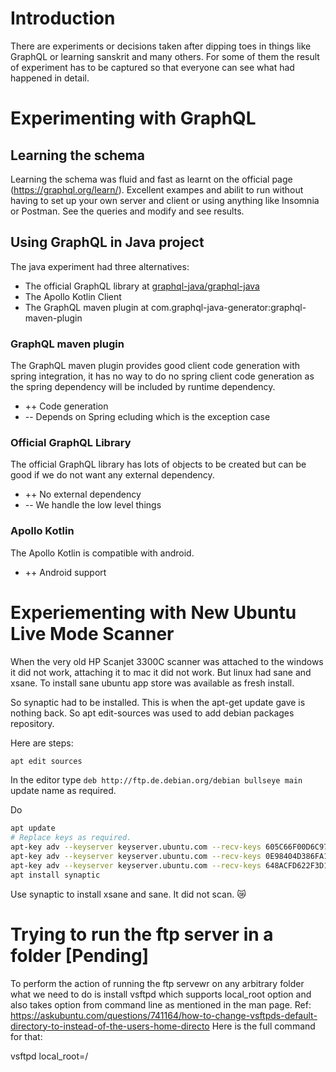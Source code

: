 # Introduction

There are experiments or decisions taken after dipping toes in things like GraphQL or learning sanskrit and many others.
For some of them the result of experiment has to be captured so that everyone can see what had happened in detail.

# Experimenting with GraphQL
## Learning the schema
Learning the schema was fluid and fast as learnt on the official page (https://graphql.org/learn/).
Excellent exampes and abilit to run without having to set up your own server and client or using anything like Insomnia or Postman.
See the queries and modify and see results.

## Using GraphQL in Java project
The java experiment had three alternatives:

- The official GraphQL library at [graphql-java/graphql-java](https://github.com/graphql-java/graphql-java)
- The Apollo Kotlin Client
- The GraphQL maven plugin at com.graphql-java-generator:graphql-maven-plugin

### GraphQL maven plugin
The GraphQL maven plugin provides good client code generation with spring integration,
it has no way to do no spring client code generation as the spring dependency will be included by runtime dependency.

- ++ Code generation
- -- Depends on Spring ecluding which is the exception case

### Official GraphQL Library
The official GraphQL library has lots of objects to be created but can be good if we do not want any external dependency.

- ++ No external dependency
- -- We handle the low level things

### Apollo Kotlin
The Apollo Kotlin is compatible with android.

- ++ Android support

# Experiementing with New Ubuntu Live Mode Scanner

When the very old HP Scanjet 3300C scanner was attached to the windows 
it did not work, attaching it to mac it did not work. 
But linux had sane and xsane. 
To install sane ubuntu app store was available as fresh install.

So synaptic had to be installed. This is when the apt-get update gave is nothing back.
So apt edit-sources was used to add debian packages repository.

Here are steps:
```sh
apt edit sources
```

In the editor type `deb http://ftp.de.debian.org/debian bullseye main` update name as required.

Do
```sh
apt update
# Replace keys as required.
apt-key adv --keyserver keyserver.ubuntu.com --recv-keys 605C66F00D6C9793
apt-key adv --keyserver keyserver.ubuntu.com --recv-keys 0E98404D386FA1D9
apt-key adv --keyserver keyserver.ubuntu.com --recv-keys 648ACFD622F3D138
apt install synaptic
```

Use synaptic to install xsane and sane. It did not scan. 😿

# Trying to run the ftp server in a folder [Pending]

To perform the action of running the ftp servewr on any arbitrary folder 
what we need to do is install vsftpd which supports local_root option
 and also takes option from command line as mentioned in the man page.
Ref: https://askubuntu.com/questions/741164/how-to-change-vsftpds-default-directory-to-instead-of-the-users-home-directo
Here is the full command for that:

vsftpd local_root=/






